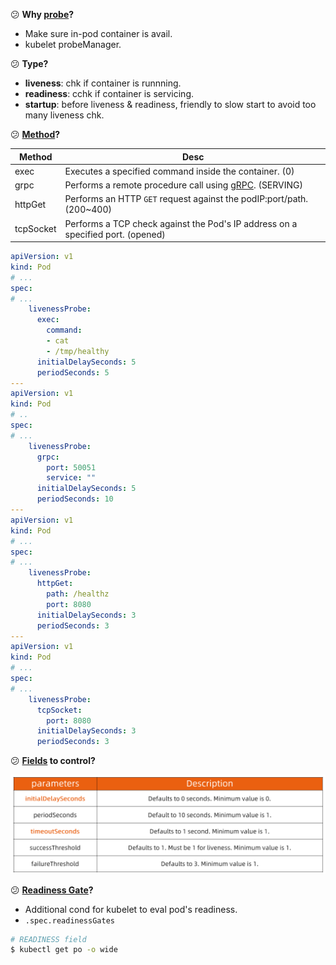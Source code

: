 :confused: **Why [probe](https://kubernetes.io/docs/tasks/configure-pod-container/configure-liveness-readiness-startup-probes/)?**

- Make sure in-pod container is avail.
- kubelet probeManager.



:confused: **Type?**

- **liveness**: chk if container is runnning.
- **readiness**: cchk if container is servicing.
- **startup**: before liveness & readiness, friendly to slow start to avoid too many liveness chk.



:confused: **[Method](https://kubernetes.io/docs/concepts/workloads/pods/pod-lifecycle/#probe-check-methods)?**

| Method    | Desc                                                         |
| --------- | ------------------------------------------------------------ |
| exec      | Executes a specified command inside the container. (0)       |
| grpc      | Performs a remote procedure call using [gRPC](https://grpc.io/). (SERVING) |
| httpGet   | Performs an HTTP `GET` request against the podIP:port/path. (200~400) |
| tcpSocket | Performs a TCP check against the Pod's IP address on a specified port. (opened) |

```yaml
apiVersion: v1
kind: Pod
# ...
spec:
# ...
    livenessProbe:
      exec:
        command:
        - cat
        - /tmp/healthy
      initialDelaySeconds: 5
      periodSeconds: 5
---
apiVersion: v1
kind: Pod
# ..
spec:
# ...
    livenessProbe:
      grpc:
        port: 50051
        service: ""
      initialDelaySeconds: 5
      periodSeconds: 10
---
apiVersion: v1
kind: Pod
# ...
spec:
# ...
    livenessProbe:
      httpGet:
        path: /healthz
        port: 8080
      initialDelaySeconds: 3
      periodSeconds: 3
---
apiVersion: v1
kind: Pod
# ...
spec:
# ...
    livenessProbe:
      tcpSocket:
        port: 8080
      initialDelaySeconds: 3
      periodSeconds: 3
```



:confused: **[Fields](https://kubernetes.io/docs/tasks/configure-pod-container/configure-liveness-readiness-startup-probes/#configure-probes) to control?**

![image-20240618154355323](./Probe.assets/image-20240618154355323.png)



:confused: **[Readiness Gate](https://kubernetes.io/docs/concepts/workloads/pods/pod-lifecycle/#pod-readiness-gate)?**

- Additional cond for kubelet to eval pod's readiness.
- `.spec.readinessGates`

```bash
# READINESS field
$ kubectl get po -o wide
```

